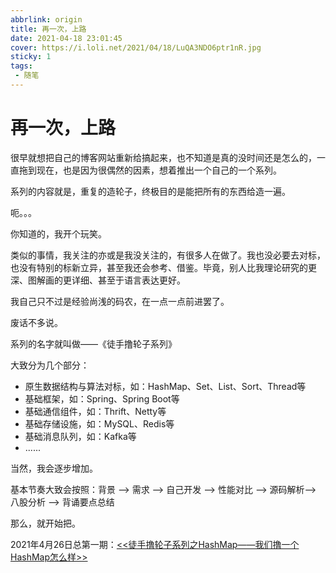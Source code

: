```yaml
---
abbrlink: origin
title: 再一次，上路
date: 2021-04-18 23:01:45
cover: https://i.loli.net/2021/04/18/LuQA3NDO6ptr1nR.jpg
sticky: 1
tags:
 - 随笔
---
```


# 再一次，上路

很早就想把自己的博客网站重新给搞起来，也不知道是真的没时间还是怎么的，一直拖到现在，也是因为很偶然的因素，想着推出一个自己的一个系列。

系列的内容就是，重复的造轮子，终极目的是能把所有的东西给造一遍。

呃。。。

你知道的，我开个玩笑。

类似的事情，我关注的亦或是我没关注的，有很多人在做了。我也没必要去对标，也没有特别的标新立异，甚至我还会参考、借鉴。毕竟，别人比我理论研究的更深、图解画的更详细、甚至于语言表达更好。

我自己只不过是经验尚浅的码农，在一点一点前进罢了。



废话不多说。

系列的名字就叫做——《徒手撸轮子系列》

大致分为几个部分：

* 原生数据结构与算法对标，如：HashMap、Set、List、Sort、Thread等
* 基础框架，如：Spring、Spring Boot等
* 基础通信组件，如：Thrift、Netty等
* 基础存储设施，如：MySQL、Redis等
* 基础消息队列，如：Kafka等
* ......



当然，我会逐步增加。

基本节奏大致会按照：背景 —> 需求 —> 自己开发 —> 性能对比 —> 源码解析—> 八股分析 —> 背诵要点总结



那么，就开始把。

2021年4月26日总第一期：[<<徒手撸轮子系列之HashMap——我们撸一个HashMap怎么样>>](https://yzhao.top/2021/04/27/myHashMap/)

